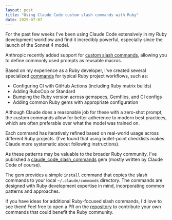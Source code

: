 ```yaml
---
layout: post
title: "Using Claude Code custom slash commands with Ruby"
date: 2025-07-07
---
```

For the past few weeks I've been using Claude Code extensively in my Ruby development workflow and find it incredibly powerful, especially since the launch of the Sonnet 4 model.

Anthropic recently added support for [custom slash commands][1], allowing you to define commonly used prompts as reusable macros.

Based on my experience as a Ruby developer, I've created several specialized [commands][3] for typical Ruby project workflows, such as:

* Configuring CI with GitHub Actions (including Ruby matrix builds)
* Adding RuboCop or Standard
* Bumping the Ruby version across gemspecs, Gemfiles, and CI configs
* Adding common Ruby gems with appropriate configuration

Although Claude does a reasonable job for these with a zero-shot prompt, the custom commands allow for better adherence to modern best practices, which are often preferable over what the model was trained on.

Each command has iteratively refined based on real-world usage across different Ruby projects. (I've found that using bullet-point checklists makes Claude more systematic about following instructions).

As these patterns may be valuable to the broader Ruby community, I've published a [claude_code_slash_commands][2] gem (mostly written by Claude Code of course).

The gem provides a simple `install` command that copies the slash commands to your local `~/.claude/commands` directory. The commands are designed with Ruby development expertise in mind, incorporating common patterns and approaches.

If you have ideas for additional Ruby-focused slash commands, I'd love to see them! Feel free to open a PR on the [repository][2] to contribute your own commands that could benefit the Ruby community.

[1]: https://docs.anthropic.com/en/docs/claude-code/slash-commands#custom-slash-commands
[2]: https://github.com/andyw8/claude_code_slash_commands
[3]: https://github.com/andyw8/claude_code_slash_commands/tree/main/commands
